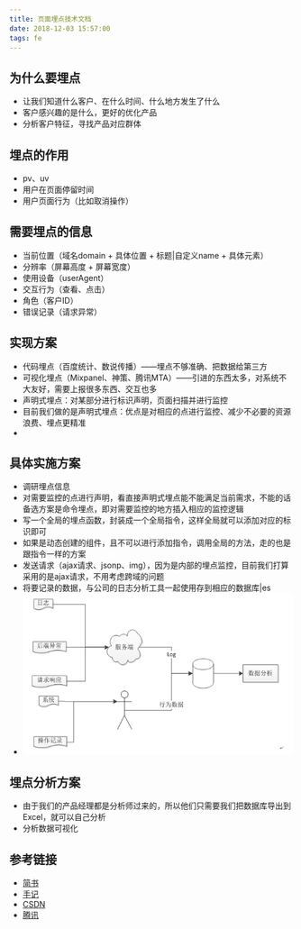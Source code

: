 ```yaml
---
title: 页面埋点技术文档
date: 2018-12-03 15:57:00
tags: fe
---
```


## 为什么要埋点
- 让我们知道什么客户、在什么时间、什么地方发生了什么
- 客户感兴趣的是什么，更好的优化产品
- 分析客户特征，寻找产品对应群体

## 埋点的作用
- pv、uv
- 用户在页面停留时间
- 用户页面行为（比如取消操作）

## 需要埋点的信息
- 当前位置（域名domain + 具体位置 + 标题|自定义name + 具体元素）
- 分辨率（屏幕高度 + 屏幕宽度）
- 使用设备（userAgent）
- 交互行为（查看、点击）
- 角色（客户ID）
- 错误记录（请求异常）

## 实现方案
- 代码埋点（百度统计、数说传播）——埋点不够准确、把数据给第三方
- 可视化埋点（Mixpanel、神策、腾讯MTA）——引进的东西太多，对系统不大友好，需要上报很多东西、交互也多
- 声明式埋点：对某部分进行标识声明，页面扫描并进行监控
- 目前我们做的是声明式埋点：优点是对相应的点进行监控、减少不必要的资源浪费、埋点更精准
- 
## 具体实施方案
- 调研埋点信息
- 对需要监控的点进行声明，看直接声明式埋点能不能满足当前需求，不能的话备选方案是命令埋点，即对需要监控的地方插入相应的监控逻辑
- 写一个全局的埋点函数，封装成一个全局指令，这样全局就可以添加对应的标识即可
- 如果是动态创建的组件，且不可以进行添加指令，调用全局的方法，走的也是跟指令一样的方案
- 发送请求（ajax请求、jsonp、img），因为是内部的埋点监控，目前我们打算采用的是ajax请求，不用考虑跨域的问题
- 将要记录的数据，与公司的日志分析工具一起使用存到相应的数据库|es
- ![image](./images/fe-monitor.png)


## 埋点分析方案
- 由于我们的产品经理都是分析师过来的，所以他们只需要我们把数据库导出到Excel，就可以自己分析
- 分析数据可视化

## 参考链接
- [简书](https://www.jianshu.com/p/a1c7a8c3f07a)
- [手记](https://www.imooc.com/article/27151)
- [CSDN](https://blog.csdn.net/stopllL/article/details/78856214)
- [腾讯](https://mta.qq.com/h5/manage/ctr_app_manage?app_id=500659552)